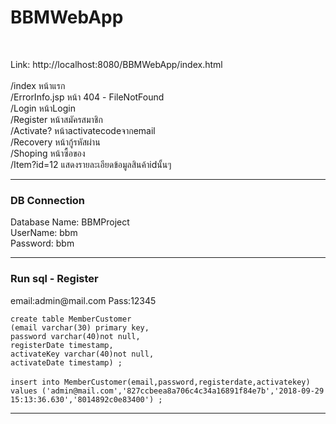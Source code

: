 <h1>BBMWebApp </h1><br>
<p>
Link: http://localhost:8080/BBMWebApp/index.html <br><br>
/index หน้าแรก <br>
/ErrorInfo.jsp หน้า 404 - FileNotFound <br>
/Login หน้าLogin <br>
/Register หน้าสมัครสมาชิก <br>
/Activate? หน้าactivatecodeจากemail <br>
/Recovery หน้ากู้รหัสผ่าน <br>
/Shoping หน้าซื้อของ <br>
/Item?id=12 แสดงรายละเอียดข้อมูลสินค้าidนั้นๆ <br></p>

<hr>
<h3>DB Connection</h3>
<p>
Database Name: BBMProject <br>
UserName: bbm <br>
Password: bbm <br>
</p>
<hr>
<h3>Run sql - Register</h3>
email:admin@mail.com Pass:12345 <br>
<code>
create table MemberCustomer
(email varchar(30) primary key,
password varchar(40)not null,
registerDate timestamp,
activateKey varchar(40)not null,
activateDate timestamp) ;
</code><br>
<code>insert into MemberCustomer(email,password,registerdate,activatekey) values ('admin@mail.com','827ccbeea8a706c4c34a16891f84e7b','2018-09-29 15:13:36.630','8014892c0e83400') ;</code>
<hr>
